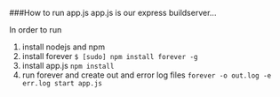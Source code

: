 ###How to run app.js
app.js is our express buildserver...

In order to run
 1. install nodejs and npm
 2. install forever ```$ [sudo] npm install forever -g```
 3. install app.js ```npm install```
 4. run forever and create out and error log files ```forever -o out.log -e err.log start app.js```
 

